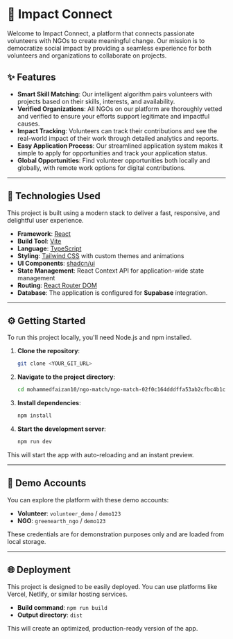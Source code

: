 # 💖 Impact Connect

Welcome to Impact Connect, a platform that connects passionate volunteers with NGOs to create meaningful change. Our mission is to democratize social impact by providing a seamless experience for both volunteers and organizations to collaborate on projects.

## ✨ Features

  - **Smart Skill Matching**: Our intelligent algorithm pairs volunteers with projects based on their skills, interests, and availability.
  - **Verified Organizations**: All NGOs on our platform are thoroughly vetted and verified to ensure your efforts support legitimate and impactful causes.
  - **Impact Tracking**: Volunteers can track their contributions and see the real-world impact of their work through detailed analytics and reports.
  - **Easy Application Process**: Our streamlined application system makes it simple to apply for opportunities and track your application status.
  - **Global Opportunities**: Find volunteer opportunities both locally and globally, with remote work options for digital contributions.

-----

## 🚀 Technologies Used

This project is built using a modern stack to deliver a fast, responsive, and delightful user experience.

  - **Framework**: [React](https://reactjs.org/)
  - **Build Tool**: [Vite](https://vitejs.dev/)
  - **Language**: [TypeScript](https://www.typescriptlang.org/)
  - **Styling**: [Tailwind CSS](https://tailwindcss.com/) with custom themes and animations
  - **UI Components**: [shadcn/ui](https://ui.shadcn.com/)
  - **State Management**: React Context API for application-wide state management
  - **Routing**: [React Router DOM](https://reactrouter.com/en/main)
  - **Database**: The application is configured for **Supabase** integration.

-----

## ⚙️ Getting Started

To run this project locally, you'll need Node.js and npm installed.

1.  **Clone the repository**:

    ```bash
    git clone <YOUR_GIT_URL>
    ```

2.  **Navigate to the project directory**:

    ```bash
    cd mohammedfaizan10/ngo-match/ngo-match-02f0c164dddffa53ab2cfbc4b1c71fb87839bda2
    ```

3.  **Install dependencies**:

    ```bash
    npm install
    ```

4.  **Start the development server**:

    ```bash
    npm run dev
    ```

This will start the app with auto-reloading and an instant preview.

-----

## 🌟 Demo Accounts

You can explore the platform with these demo accounts:

  - **Volunteer**: `volunteer_demo` / `demo123`
  - **NGO**: `greenearth_ngo` / `demo123`

These credentials are for demonstration purposes only and are loaded from local storage.

-----

## 🌐 Deployment

This project is designed to be easily deployed. You can use platforms like Vercel, Netlify, or similar hosting services.

  - **Build command**: `npm run build`
  - **Output directory**: `dist`

This will create an optimized, production-ready version of the app.
